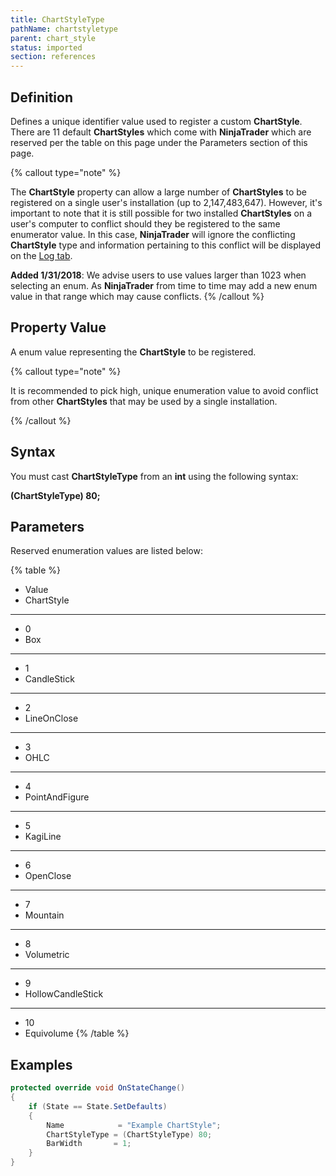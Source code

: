 ```yaml
---
title: ChartStyleType
pathName: chartstyletype
parent: chart_style
status: imported
section: references
---
```


## Definition

Defines a unique identifier value used to register a custom **ChartStyle**. There are 11 default **ChartStyles** which come with **NinjaTrader** which are reserved per the table on this page under the Parameters section of this page.

{% callout type="note" %}

The **ChartStyle** property can allow a large number of **ChartStyles** to be registered on a single user's installation (up to 2,147,483,647). However, it's important to note that it is still possible for two installed **ChartStyles** on a user's computer to conflict should they be registered to the same enumerator value. In this case, **NinjaTrader** will ignore the conflicting **ChartStyle** type and information pertaining to this conflict will be displayed on the [Log tab](log_tab2).

**Added 1/31/2018**: We advise users to use values larger than 1023 when selecting an enum. As **NinjaTrader** from time to time may add a new enum value in that range which may cause conflicts.
{% /callout %}

## Property Value

A enum value representing the **ChartStyle** to be registered.

{% callout type="note" %}

It is recommended to pick high, unique enumeration value to avoid conflict from other **ChartStyles** that may be used by a single installation.

{% /callout %}

## Syntax

You must cast **ChartStyleType** from an **int** using the following syntax:

**(ChartStyleType) 80;**

## Parameters

Reserved enumeration values are listed below:

{% table %}

* Value
* ChartStyle

---

* 0
* Box

---

* 1
* CandleStick

---

* 2
* LineOnClose

---

* 3
* OHLC

---

* 4
* PointAndFigure

---

* 5
* KagiLine

---

* 6
* OpenClose

---

* 7
* Mountain

---

* 8
* Volumetric

---

* 9
* HollowCandleStick

---

* 10
* Equivolume
{% /table %}

## Examples

```csharp
protected override void OnStateChange()
{
    if (State == State.SetDefaults)
    {
        Name            = "Example ChartStyle";            
        ChartStyleType = (ChartStyleType) 80;
        BarWidth       = 1;
    }
}
```
